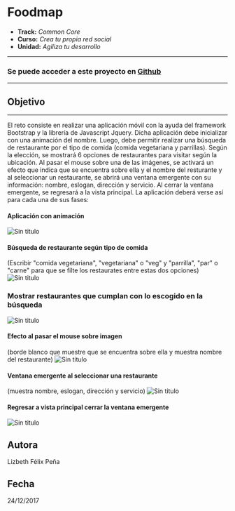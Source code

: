 # Foodmap

* **Track:** _Common Core_
* **Curso:** _Crea tu propia red social_
* **Unidad:** _Agiliza tu desarrollo_

***
### Se puede acceder a este proyecto en [Github](https://lizbethfp.github.io/foodmap/index.html "Github")
***

## Objetivo
---
El reto consiste en realizar una aplicación móvil con la ayuda del framework Bootstrap y la librería de Javascript Jquery. Dicha aplicación debe inicializar con una animación del nombre. Luego, debe permitir realizar una búsqueda de restaurante por el tipo de comida (comida vegetariana y parrillas). Según la elección, se mostrará 6 opciones de restaurantes para visitar según la ubicación. Al pasar el mouse sobre una de las imágenes, se activará un efecto que indica que se encuentra sobre ella y el nombre del resturante y al seleccionar un restaurante, se abrirá una ventana emergente con su información: nombre, eslogan, dirección y servicio. Al cerrar la ventana emergente, se regresará a la vista principal. La aplicación deberá verse así para cada una de sus fases:

#### Aplicación con animación
![Sin titulo](assets/docs/splash.jpg)

#### Búsqueda de restaurante según tipo de comida
(Escribir "comida vegetariana", "vegetariana" o "veg" y "parrilla", "par" o "carne" para que se filte los restaurates entre estas dos opciones)
![Sin titulo](assets/docs/main-view.jpg)


### Mostrar restaurantes que cumplan con lo escogido en la búsqueda
![Sin titulo](assets/docs/filtered.jpg)

#### Efecto al pasar el mouse sobre imagen
(borde blanco que muestre que se encuentra sobre ella y muestra nombre del restaurante)
![Sin titulo](assets/docs/mouseover-event.jpg)

#### Ventana emergente al seleccionar una restaurante
(muestra nombre, eslogan, dirección y servicio)
![Sin titulo](assets/docs/modal-example.jpg)

#### Regresar a vista principal cerrar la ventana emergente
![Sin titulo](assets/docs/main-view-after-modal.jpg)

## Autora
Lizbeth Félix Peña

## Fecha
24/12/2017
